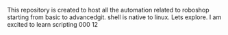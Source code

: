 This repository is created to host all the automation related to roboshop starting from basic to advancedgit. 
shell is native to linux.
Lets explore.
I am excited to learn scripting
000
12


